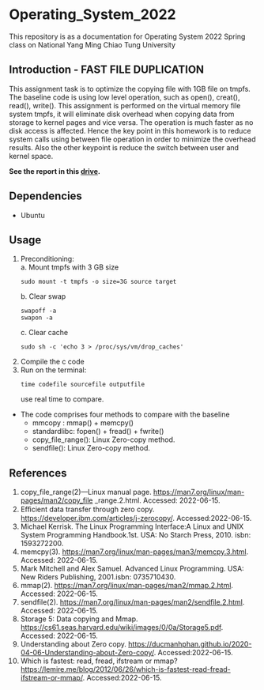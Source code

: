 # Operating_System_2022
This repository is as a documentation for Operating System 2022 Spring class on National Yang Ming Chiao Tung University




## Introduction - FAST FILE DUPLICATION
This assignment task is to optimize the copying file with 1GB file on tmpfs. The baseline code is using low level operation, such as open(), creat(), read(), write(). This assignment is performed on the virtual memory file system tmpfs, it will eliminate disk overhead when
copying data from storage to kernel pages and vice versa. The operation is much faster as no disk access is affected.
Hence the key point in this homework is to reduce system calls using between file operation in order to minimize the
overhead results. Also the other keypoint is reduce the switch between user and kernel space.

**See the report in this [drive](https://drive.google.com/file/d/1QnSImJ7VX660Vh2oLjL2smrEe-zuRNog/view?usp=sharing).**
## Dependencies
  - Ubuntu

## Usage
1. Preconditioning:  
   a. Mount tmpfs with 3 GB size
      ```
      sudo mount -t tmpfs -o size=3G source target
      ```
   b. Clear swap  
      ```
      swapoff -a
      swapon -a
      ```
   c. Clear cache 
      ```
      sudo sh -c 'echo 3 > /proc/sys/vm/drop_caches'
      ```
2. Compile the c code
3. Run on the terminal: 
      ```
      time codefile sourcefile outputfile
      ```
      use real time to compare.
      
* The code comprises four methods to compare with the baseline
  - mmcopy : mmap() + memcpy()
  - standardlibc: fopen() + fread() + fwrite()
  - copy_file_range(): Linux Zero-copy method.
  - sendfile(): Linux Zero-copy method.
  
## References
1. copy_file_range(2)—Linux manual page. https://man7.org/linux/man-pages/man2/copy_file _range.2.html. Accessed: 2022-06-15.
2. Eﬀicient data transfer through zero copy. https://developer.ibm.com/articles/j-zerocopy/. Accessed:2022-06-15.
3. Michael Kerrisk. The Linux Programming Interface:A Linux and UNIX System Programming Handbook.1st. USA: No Starch Press, 2010. isbn: 1593272200.
4. memcpy(3). https://man7.org/linux/man-pages/man3/memcpy.3.html. Accessed: 2022-06-15.
5. Mark Mitchell and Alex Samuel. Advanced Linux Programming. USA: New Riders Publishing, 2001.isbn: 0735710430.
6. mmap(2). https://man7.org/linux/man-pages/man2/mmap.2.html. Accessed: 2022-06-15.
7. sendfile(2). https://man7.org/linux/man-pages/man2/sendfile.2.html. Accessed: 2022-06-15.
8. Storage 5: Data copying and Mmap. https://cs61.seas.harvard.edu/wiki/images/0/0a/Storage5.pdf. Accessed: 2022-06-15.
9. Understanding about Zero copy. https://ducmanhphan.github.io/2020-04-06-Understanding-about-Zero-copy/. Accessed:2022-06-15.
10. Which is fastest: read, fread, ifstream or mmap? https://lemire.me/blog/2012/06/26/which-is-fastest-read-fread-ifstream-or-mmap/. Accessed:2022-06-15.
